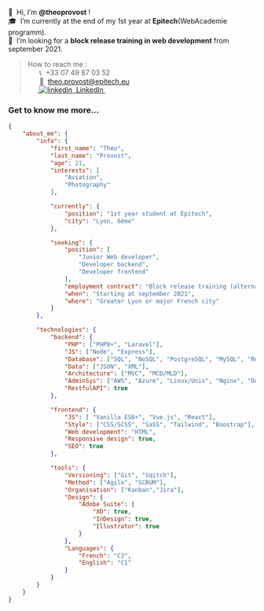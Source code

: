 👋&nbsp;&nbsp;Hi, I’m **@theoprovost** ! <br>
🎓&nbsp;&nbsp;I’m currently at the end of my 1st year at **Epitech**(WebAcademie programm).  <br>
👀&nbsp;&nbsp;I’m looking for a **block release training in web development** from september 2021.<br>

>How to reach me :  <br>
&nbsp;&nbsp;&nbsp;&nbsp;&nbsp;&nbsp;📞&nbsp;&nbsp;+33 07 49 87 03 52  <br>
&nbsp;&nbsp;&nbsp;&nbsp;&nbsp;&nbsp;📩&nbsp;&nbsp;theo.provost@epitech.eu  <br>
&nbsp;&nbsp;&nbsp;&nbsp;&nbsp;<a href="https://www.linkedin.com/in/theoprovost" rel="nofollow noreferrer">
    <img src="https://i.stack.imgur.com/gVE0j.png" alt="linkedin">&nbsp;&nbsp;LinkedIn
  </a> &nbsp;

### Get to know me more...

```json
{
    "about_me": {
        "info": {
            "first_name": "Théo",
            "last_name": "Provost",
            "age": 21,
            "interests": [
                "Aviation",
                "Photography"
            ],

            "currently": {
                "position": "1st year student at Epitech",
                "city": "Lyon, 6ème"
            },

            "seeking": {
                "position": [
                    "Junior Web developer",
                    "Developer backend",
                    "Developer frontend"
                ],
                "employment contract": "Block release training (alternance/profesionnalisation)",
                "when": "Starting at september 2021",
                "where": "Greater Lyon or major French city"
            }
        },

        "technologies": {
            "backend": {
                "PHP": ["PHP8+", "Laravel"],
                "JS": ["Node", "Express"],
                "Database": ["SQL", "NoSQL", "PostgreSQL", "MySQL", "Redis", "MongoDB"],
                "Data": ["JSON", "XML"],
                "Architecture": ["MVC", "MCD/MLD"],
                "AdminSys": ["AWS", "Azure", "Linux/Unix", "Nginx", "Docker"],
                "RestfulAPI": true
            },

            "frontend": {
                "JS": [ "Vanilla ES6+", "Vue.js", "React"],
                "Style": ["CSS/SCSS", "SaSS", "Tailwind", "Boostrap"],
                "Web development": "HTML",
                "Responsive design": true,
                "SEO": true
            },

            "tools": {
                "Versioning": ["Git", "Sqitch"],
                "Method": ["Agile", "SCRUM"],
                "Organisation": ["Kanban","Jira"],
                "Design": {
                    "Adobe Suite": {
                        "XD": true,
                        "InDesign": true,
                        "Illustrator": true
                    }
                },
                "Languages": {
                    "French": "C2",
                    "English": "C1"
                }
            }
        }
    }
}
```
